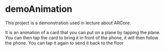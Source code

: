 # demoAnimation
This project is a demonstration used in lecture about ARCore.

It is an animation of a card that you can put on a plane by tapping the plane.
You can then tap the card to bring it in front of the phone, it will then follow the phone. 
You can tap it again to send it back to the floor
